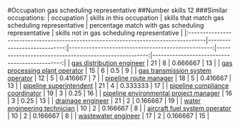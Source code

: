 #Occupation gas scheduling representative
##Number skills 12
###Similar occupations:
| occupation                                                                          |   skills in this occupation |   skills that match gas scheduling representative |   percentage match with gas scheduling representative |   skills not in gas scheduling representative |
|:------------------------------------------------------------------------------------|----------------------------:|--------------------------------------------------:|------------------------------------------------------:|----------------------------------------------:|
| [gas distribution engineer](gas_distribution_engineer.md)                           |                          21 |                                                 8 |                                              0.666667 |                                            13 |
| [gas processing plant operator](gas_processing_plant_operator.md)                   |                          15 |                                                 6 |                                              0.5      |                                             9 |
| [gas transmission system operator](gas_transmission_system_operator.md)             |                          12 |                                                 5 |                                              0.416667 |                                             7 |
| [pipeline route manager](pipeline_route_manager.md)                                 |                          18 |                                                 5 |                                              0.416667 |                                            13 |
| [pipeline superintendent](pipeline superintendent.md)                               |                          21 |                                                 4 |                                              0.333333 |                                            17 |
| [pipeline compliance coordinator](pipeline_compliance_coordinator.md)               |                          19 |                                                 3 |                                              0.25     |                                            16 |
| [pipeline environmental project manager](pipeline_environmental_project_manager.md) |                          16 |                                                 3 |                                              0.25     |                                            13 |
| [drainage engineer](drainage_engineer.md)                                           |                          21 |                                                 2 |                                              0.166667 |                                            19 |
| [water engineering technician](water_engineering_technician.md)                     |                          10 |                                                 2 |                                              0.166667 |                                             8 |
| [aircraft fuel system operator](aircraft_fuel_system_operator.md)                   |                          10 |                                                 2 |                                              0.166667 |                                             8 |
| [wastewater engineer](wastewater_engineer.md)                                       |                          17 |                                                 2 |                                              0.166667 |                                            15 |
